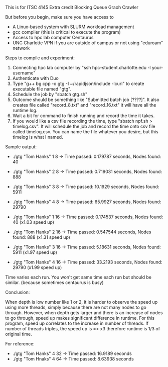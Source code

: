 This is for ITSC 4145 Extra credit Blocking Queue Graoh Crawler

But before you begin, make sure you have access to

- A Linux-based system with SLURM workload management
- gcc compiler (this is critical to execute the program)
- Access to hpc lab computer Centaurus
- UNC Charlotte VPN if you are outside of campus or not using "eduroam" network


Steps to compile and experiment:
1. Connecting hpc lab computer by "ssh hpc-student.charlotte.edu -l your-username"
2. Authenticate with Duo
3. Type "g++ bg.cpp -o gtg -I ~/rapidjson/include -lcurl" to create executable file named "gtg".
4. Schedule the job by "sbatch gtg.sh"
5. Outcome should be something like "Submitted batch job [????]". It also creates  file called "record_8.txt" and "record_16.txt" it will have all the runtime log.
6. Wait a bit for command to finish running and record the time it takes.
7.  If you would like a csv file recording the time, type "sbatch npf.sh > timelog.csv". It will schedule the job and record the time onto csv file called timelog.csv. You can name the file whatever you desire, but this timelog is what I named.

Sample output:
- ./gtg "Tom Hanks" 1 8 -> Time passed: 0.179787 seconds, Nodes found: 40
- ./gtg "Tom Hanks" 2 8 -> Time passed: 0.719031 seconds, Nodes found: 888
- ./gtg "Tom Hanks" 3 8 -> Time passed: 10.1929 seconds, Nodes found: 5911
- ./gtg "Tom Hanks" 4 8 -> Time passed: 65.9927 seconds, Nodes found: 29790
 
- ./gtg "Tom Hanks" 1 16 -> Time passed: 0.174537 seconds, Nodes found: 40 (x1.03 speed up)
- ./gtg "Tom Hanks" 2 16 -> Time passed: 0.547544 seconds, Nodes found: 888 (x1.31 speed up)
- ./gtg "Tom Hanks" 3 16 -> Time passed: 5.18631 seconds, Nodes found: 5911 (x1.97 speed up)
- ./gtg "Tom Hanks" 4 16 -> Time passed: 33.2193 seconds, Nodes found: 29790 (x1.99 speed up)

Time varies each run. You won't get same time each run but should be similar. (because sometimes centaurus is busy)

Conclusion: 

When depth is low number like 1 or 2, it is harder to observe the speed up using more threads, simply because there are not many nodes to go through. However, when depth gets larger and there is an increase of nodes to go through, speed up makes significant difference in runtime. For this program, speed up correlates to the increase in number of threads. If number of threads triples, the speed up is =< x3 therefore runtime is 1/3 of original time.

For reference: 
- ./gtg "Tom Hanks" 4 32 -> Time passed: 16.9189 seconds
- ./gtg "Tom Hnaks" 4 64 -> Time passed: 8.63938 seconds
